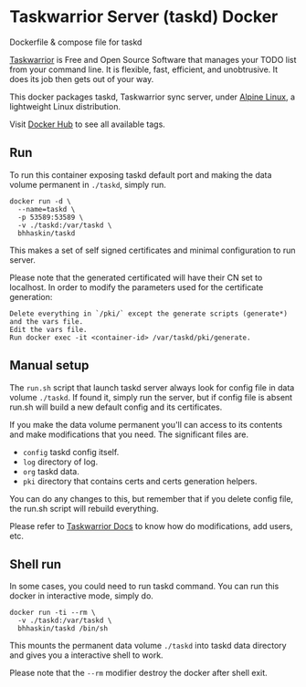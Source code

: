# Taskwarrior Server (taskd) Docker
Dockerfile &amp; compose file for taskd

[Taskwarrior](https://www.taskwarrior.org/) is Free and Open Source Software that manages your TODO list from your command line. It is flexible, fast, efficient, and unobtrusive. It does its job then gets out of your way.

This docker packages taskd, Taskwarrior sync server, under [Alpine Linux](https://alpinelinux.org/), a lightweight Linux distribution.

Visit [Docker Hub](https://hub.docker.com/r/bhhaskin/taskd) to see all available tags.

## Run
To run this container exposing taskd default port and making the data volume permanent in `./taskd`, simply run.

```shell
docker run -d \
  --name=taskd \
  -p 53589:53589 \
  -v ./taskd:/var/taskd \
  bhhaskin/taskd
```

This makes a set of self signed certificates and minimal configuration to run server.

Please note that the generated certificated will have their CN set to localhost. In order to modify the parameters used for the certificate generation:

    Delete everything in `/pki/` except the generate scripts (generate*) and the vars file.
    Edit the vars file.
    Run docker exec -it <container-id> /var/taskd/pki/generate.

## Manual setup
The `run.sh` script that launch taskd server always look for config file in data volume `./taskd`. If found it, simply run the server, but if config file is absent run.sh will build a new default config and its certificates.

If you make the data volume permanent you'll can access to its contents and make modifications that you need. The significant files are.

* `config` taskd config itself.
* `log` directory of log.
* `org` taskd data.
* `pki` directory that contains certs and certs generation helpers.

You can do any changes to this, but remember that if you delete config file, the run.sh script will rebuild everything.

Please refer to [Taskwarrior Docs](https://taskwarrior.org/docs/) to know how do modifications, add users, etc.

## Shell run
In some cases, you could need to run taskd command. You can run this docker in interactive mode, simply do.

```shell
docker run -ti --rm \
  -v ./taskd:/var/taskd \
  bhhaskin/taskd /bin/sh
```

This mounts the permanent data volume `./taskd` into taskd data directory and gives you a interactive shell to work.

Please note that the `--rm` modifier destroy the docker after shell exit.